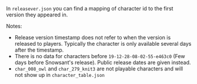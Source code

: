 In `releasever.json` you can find a mapping of character id to the first version they appeared in.

Notes:
- Release version timestamp does not refer to when the version is released to players. Typically the character is only available several days after the timestamp.
- There is no data for characters before `19-12-28-08-02-55-e463c0` (Few days before Snowsant's release). Public release dates are given instead.
- `char_008_owl` and `char_279_knit3` are not playable characters and will not show up in `character_table.json`
